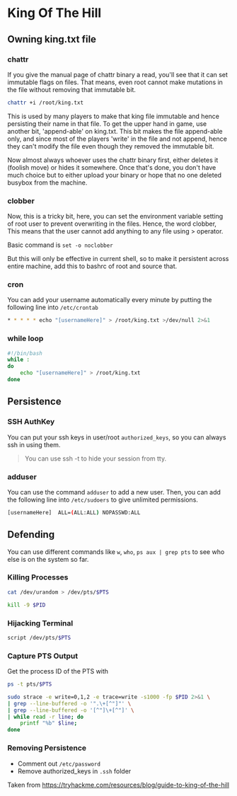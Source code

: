 # King Of The Hill

## Owning king.txt file
### chattr
If you give the manual page of chattr binary a read, you'll see that it can set immutable flags on files. That means, even root cannot make mutations in the file without removing that immutable bit.

```bash
chattr +i /root/king.txt
```

This is used by many players to make that king file immutable and hence persisting their name in that file.
To get the upper hand in game, use another bit, 'append-able' on king.txt. This bit makes the file append-able only, and since most of the players 'write' in the file and not append, hence they can't modify the file even though they removed the immutable bit.

Now almost always whoever uses the chattr binary first, either deletes it (foolish move) or hides it somewhere.
Once that's done, you don't have much choice but to either upload your binary or hope that no one deleted busybox from the machine.

### clobber
Now, this is a tricky bit, here, you can set the environment variable setting of root user to prevent overwriting in the files.
Hence, the word clobber, This means that the user cannot add anything to any file using > operator.

Basic command is `set -o noclobber`

But this will only be effective in current shell, so to make it persistent across entire machine, add this to bashrc of root and source that.

### cron
You can add your username automatically every minute by putting the following line into `/etc/crontab`
```bash
* * * * * echo "[usernameHere]" > /root/king.txt >/dev/null 2>&1
```

### while loop
```bash
#!/bin/bash
while :
do
    echo "[usernameHere]" > /root/king.txt
done
```

## Persistence
### SSH AuthKey
You can put your ssh keys in user/root `authorized_keys`, so you can always ssh in using them.

> You can use ssh -t to hide your session from tty.

### adduser
You can use the command `adduser` to add a new user.
Then, you can add the following line into `/etc/sudoers` to give unlimited permissions.
```bash
[usernameHere]  ALL=(ALL:ALL) NOPASSWD:ALL
```

## Defending
You can use different commands like `w`, `who`, `ps aux | grep pts` to see who else is on the system so far.

### Killing Processes
```bash
cat /dev/urandom > /dev/pts/$PTS
```

```bash
kill -9 $PID
```

### Hijacking Terminal
```bash
script /dev/pts/$PTS
```

### Capture PTS Output
Get the process ID of the PTS with
```bash
ps -t pts/$PTS
```

```bash
sudo strace -e write=0,1,2 -e trace=write -s1000 -fp $PID 2>&1 \
| grep --line-buffered -o '".\+[^"]"' \
| grep --line-buffered -o '[^"]\+[^"]' \
| while read -r line; do
    printf "%b" $line;
done
```

### Removing Persistence
- Comment out `/etc/password`
- Remove authorized_keys in `.ssh` folder

Taken from https://tryhackme.com/resources/blog/guide-to-king-of-the-hill
